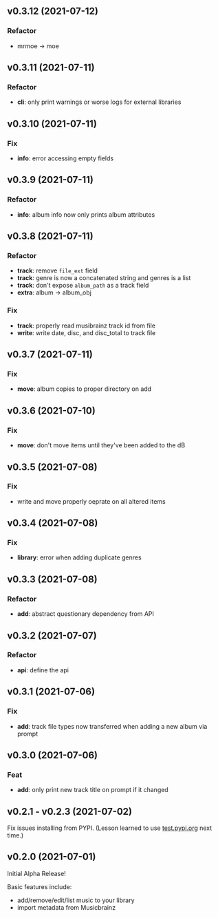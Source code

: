 ## v0.3.12 (2021-07-12)

### Refactor

- mrmoe -> moe

## v0.3.11 (2021-07-11)

### Refactor

- **cli**: only print warnings or worse logs for external libraries

## v0.3.10 (2021-07-11)

### Fix

- **info**: error accessing empty fields

## v0.3.9 (2021-07-11)

### Refactor

- **info**: album info now only prints album attributes

## v0.3.8 (2021-07-11)

### Refactor

- **track**: remove `file_ext` field
- **track**: genre is now a concatenated string and genres is a list
- **track**: don't expose `album_path` as a track field
- **extra**: album -> album_obj

### Fix

- **track**: properly read musibrainz track id from file
- **write**: write date, disc, and disc_total to track file

## v0.3.7 (2021-07-11)

### Fix

- **move**: album copies to proper directory on add

## v0.3.6 (2021-07-10)

### Fix

- **move**: don't move items until they've been added to the dB

## v0.3.5 (2021-07-08)

### Fix

- write and move properly oeprate on all altered items

## v0.3.4 (2021-07-08)

### Fix

- **library**: error when adding duplicate genres

## v0.3.3 (2021-07-08)

### Refactor

- **add**: abstract questionary dependency from API

## v0.3.2 (2021-07-07)

### Refactor

- **api**: define the api

## v0.3.1 (2021-07-06)

### Fix

- **add**: track file types now transferred when adding a new album via prompt

## v0.3.0 (2021-07-06)

### Feat

- **add**: only print new track title on prompt if it changed

## v0.2.1 - v0.2.3 (2021-07-02)

Fix issues installing from PYPI. (Lesson learned to use [test.pypi.org](https://test.pypi.org) next time.)

## v0.2.0 (2021-07-01)

Initial Alpha Release!

Basic features include:

- add/remove/edit/list music to your library
- import metadata from Musicbrainz
